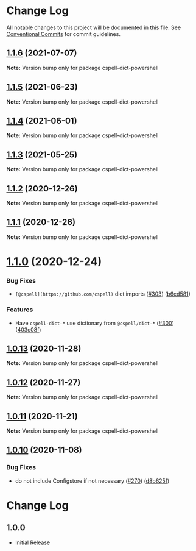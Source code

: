 # Change Log

All notable changes to this project will be documented in this file.
See [Conventional Commits](https://conventionalcommits.org) for commit guidelines.

## [1.1.6](https://github.com/streetsidesoftware/cspell-dicts/compare/cspell-dict-powershell@1.1.5...cspell-dict-powershell@1.1.6) (2021-07-07)

**Note:** Version bump only for package cspell-dict-powershell





## [1.1.5](https://github.com/streetsidesoftware/cspell-dicts/compare/cspell-dict-powershell@1.1.4...cspell-dict-powershell@1.1.5) (2021-06-23)

**Note:** Version bump only for package cspell-dict-powershell





## [1.1.4](https://github.com/streetsidesoftware/cspell-dicts/compare/cspell-dict-powershell@1.1.3...cspell-dict-powershell@1.1.4) (2021-06-01)

**Note:** Version bump only for package cspell-dict-powershell





## [1.1.3](https://github.com/streetsidesoftware/cspell-dicts/compare/cspell-dict-powershell@1.1.2...cspell-dict-powershell@1.1.3) (2021-05-25)

**Note:** Version bump only for package cspell-dict-powershell





## [1.1.2](https://github.com/streetsidesoftware/cspell-dicts/compare/cspell-dict-powershell@1.1.1...cspell-dict-powershell@1.1.2) (2020-12-26)

**Note:** Version bump only for package cspell-dict-powershell





## [1.1.1](https://github.com/streetsidesoftware/cspell-dicts/compare/cspell-dict-powershell@1.1.0...cspell-dict-powershell@1.1.1) (2020-12-26)

**Note:** Version bump only for package cspell-dict-powershell





# [1.1.0](https://github.com/streetsidesoftware/cspell-dicts/compare/cspell-dict-powershell@1.0.13...cspell-dict-powershell@1.1.0) (2020-12-24)


### Bug Fixes

* `[@cspell](https://github.com/cspell)` dict imports ([#303](https://github.com/streetsidesoftware/cspell-dicts/issues/303)) ([b6cd581](https://github.com/streetsidesoftware/cspell-dicts/commit/b6cd58114caa8752fba69522e6b740a4be74dd6e))


### Features

* Have `cspell-dict-*` use dictionary from `@cspell/dict-*` ([#300](https://github.com/streetsidesoftware/cspell-dicts/issues/300)) ([403c08f](https://github.com/streetsidesoftware/cspell-dicts/commit/403c08fbd1d11a083f586e591b87ef9a47f71944))





## [1.0.13](https://github.com/streetsidesoftware/cspell-dicts/compare/cspell-dict-powershell@1.0.12...cspell-dict-powershell@1.0.13) (2020-11-28)

**Note:** Version bump only for package cspell-dict-powershell





## [1.0.12](https://github.com/streetsidesoftware/cspell-dicts/compare/cspell-dict-powershell@1.0.11...cspell-dict-powershell@1.0.12) (2020-11-27)

**Note:** Version bump only for package cspell-dict-powershell





## [1.0.11](https://github.com/streetsidesoftware/cspell-dicts/compare/cspell-dict-powershell@1.0.10...cspell-dict-powershell@1.0.11) (2020-11-21)

**Note:** Version bump only for package cspell-dict-powershell

## [1.0.10](https://github.com/streetsidesoftware/cspell-dicts/compare/cspell-dict-powershell@1.0.9...cspell-dict-powershell@1.0.10) (2020-11-08)

### Bug Fixes

- do not include Configstore if not necessary ([#270](https://github.com/streetsidesoftware/cspell-dicts/issues/270)) ([d8b625f](https://github.com/streetsidesoftware/cspell-dicts/commit/d8b625f2f42d5cc6c4a9390216ac1e5037886e44))

# Change Log

## 1.0.0

- Initial Release
